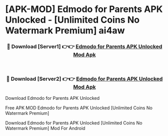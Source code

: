 # [APK-MOD] Edmodo for Parents APK Unlocked - [Unlimited Coins No Watermark Premium] ai4aw



<div align="center">
<h3>🔴 Download [Server1] 👉👉 <a href="https://momento.my/?title=Edmodo_for_Parents_APK_Unlocked">Edmodo for Parents APK Unlocked Mod Apk</a></h3><br>

<h3>🔴 Download [Server2] 👉👉 <a href="https://momento.my/?title=Edmodo_for_Parents_APK_Unlocked">Edmodo for Parents APK Unlocked Mod Apk</a></h3>
</div>



Download Edmodo for Parents APK Unlocked 

Free APK MOD Edmodo for Parents APK Unlocked [Unlimited Coins No Watermark Premium]

Download Edmodo for Parents APK Unlocked [Unlimited Coins No Watermark Premium] Mod For Android
